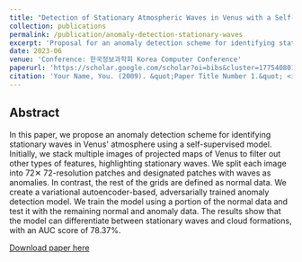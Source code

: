 ```yaml
---
title: "Detection of Stationary Atmospheric Waves in Venus with a Self-Supervised Adversarial Model Using Anomaly Detection"
collection: publications
permalink: /publication/anomaly-detection-stationary-waves
excerpt: 'Proposal for an anomaly detection scheme for identifying stationary waves in Venus' atmosphere using a self-supervised model.'
date: 2023-06
venue: 'Conference: 한국정보과학회 Korea Computer Conference'
paperurl: 'https://scholar.google.com/scholar?oi=bibs&cluster=17754080156825375173&btnI=1&hl=en'
citation: 'Your Name, You. (2009). &quot;Paper Title Number 1.&quot; <i>Journal 1</i>. 1(1).'
---
```

Abstract
------

In this paper, we propose an anomaly detection scheme for identifying stationary waves in Venus' atmosphere using a self-supervised model. Initially, we stack multiple images of projected maps of Venus to filter out other types of features, highlighting stationary waves. We split each image into 72✕ 72-resolution patches and designated patches with waves as anomalies. In contrast, the rest of the grids are defined as normal data. We create a variational autoencoder-based, adversarially trained anomaly detection model. We train the model using a portion of the normal data and test it with the remaining normal and anomaly data. The results show that the model can differentiate between stationary waves and cloud formations, with an AUC score of 78.37%.

[Download paper here](https://www.dbpia.co.kr/Journal/articleDetail?nodeId=NODE11488198)